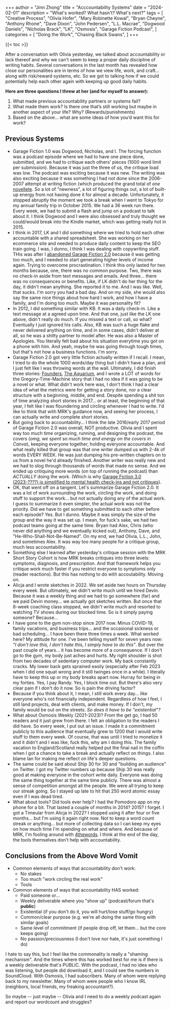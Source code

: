 +++
author = "Jinn Zhong"
title = "Acccountability Systems"
date = "2024-02-01"
description = "What's worked? What hasn't? What's next?"
tags = [
    "Creative Process",
    "Olivia Hofer",
    "Mary Robinette Kowal",
    "Bryan Cheyne",
    "Anthony Rhone",
    "Dave Dixon",
    "John Pedersen",
    "L.L. Macrae",
    "Dogwood Daniels",
    "Nicholas Brack",
    "LK",
    "Osmosis",
    "Garage Fiction Podcast",
]
categories = [
    "Doing the Work",
    "Chasing Black Swans",
]
+++

{{< toc >}}

After a conversation with Olivia yesterday, we talked about accountability or lack thereof and why we can't seem to keep a proper daily discipline of writing habits. Several conversations in the last month has revealed how close our personalities are in terms of how we view life, work, and craft... along with risk/reward systems, etc. So we got to talking how if we could potentially help each other again with keeping up good daily habits.

**Here are three questions I threw at her (and for myself to answer):**

1. What made previous accountability partners or systems fail? 
2. What made them work? Is there one that’s still working but maybe in another aspect of your life? Why? (Rewards/punishments) 
3. Based on the above… what are some ideas of how you’d want this for work?

## Previous Systems
- Garage Fiction 1.0 was Dogwood, Nicholas, and I. The forcing function was a podcast episode where we had to have one piece done, submitted, and we had to critique each others' pieces (1000 word limit per submission). Because it was just the three of us, the critique load was low. The podcast was exciting because it was new. The writing was also exciting because it was something I had not done since the 2006-2007 attempt at writing fiction (which produced the grand total of *one* [novellete](https://journal.jinnzhong.com/the-icarus-remix/). So a lot of "newness", a lot of figuring things out, a lot of built-up energy from not having done it for almost a decade. Unfortunately, it stopped abruptly the moment we took a break when I went to Tokyo for my annual family trip in October 2015. We had a 36 week run there. Every week, we had to submit a flash and jump on a podcast to talk about it. I think Dogwood and I were also obsessed and truly thought we could/would break into the Kindle market, which was getting really hot in 2015.
- I think in 2017, LK and I did something where we tried to hold each other accountable with a shared spreadsheet. She was working on her ecommerce site and needed to produce daily content to keep the SEO train going. I was, I dunno, I think I was dealing with copywriting stuff. THis was after I [abandoned Garage Fiction 2.0](https://journal.jinnzhong.com/kill-gfp-2.0/) because it was getting too much, and I needed to start generating higher levels of income again. Trying to overcome procrastination. I think this only lasted for two months because, one, there was no common purpose. Two, there was no check-in aside from text messages and emails. And three... there was no consequences or benefits. Like, if LK didn't do her thing for the day, it didn't mean anything. She reported it to me. And I was like. Well, that sucks. I'm sorry you had a bad day. And on my side, she would also say the same nice things about how hard I work, and how I have a family, and I'm doing too much. Maybe it was personality fit?
- In 2012, I did something similar with KB. It was a daily check-in. Like a text message at a agreed upon time. And that one, just like the LK one above, didn't really do much. If you missed a text or call, so what? Eventually I just ignored his calls. Also, KB was such a huge flake and never delivered anything on time, and in some cases, didn't deliver at all, so he was a shitty partner to model after. He was also a Master of Apologies. You literally felt bad about his situation everytime you got on a phone with him. And yeah, maybe he was going through tough times, but that's not how a business functions. I'm sorry.
- Garage Fiction 2.0 got very little fiction actually written if I recall. I mean, I tried to do the whole 1000 words/day thing but I didn't have a plan, and I just felt like I was throwing words at the wall. Ultimately, I did finish three stories: [Founders](https://journal.jinnzhong.com/founders/), [The Aquarium](https://journal.jinnzhong.com/the-aquarium/), and I wrote a LOT of words for the Gregory-Time-Machine story that I had no idea if it was going to be a novel or what. What didn't work here was, I don't think I had a clear idea of what the metrics were for getting a story done, nor a clear structure with a beginning, middle, and end. Despite spending a shit ton of time analyzing short stories in 2017... or at least, the beginning of that year, I felt like I was floundering and circling whenever I had to write. I'd like to think that with MRK's guidance now, and seeing her process, I can actually write and complete short stories.
- But going back to accountability... I think the late 2016/early 2017 period of Garage Fiction 2.0 was overall, NOT productive. Olivia and I spent way too much time organizing, running, and designing the podcast, the covers (*omg, we spent so much time and energy on the covers in Canva*), keeping everyone together, holding everyone accountable. And what really killed that group was that one writer dumped us with 2-4k of words EVERY WEEK. He was just dumping his pre-written chapters on to us from a novel he'd already finished. Another writer was really new and we had to slog through thousands of words that made no sense. And we ended up critiquing more words (on top of running the podcast) than *ACTUALLY* doing the work. (Which is why [Garage Fiction 3.0 (2023-????) is simplified to mental health check-ins and not critiques](https://journal.jinnzhong.com/resurrect-gfp/)).
- OK, that went off on a tangent. Let's summarize Garage Fiction 2.0. It was a lot of work *surrounding* the work, circling the work, and doing stuff to support the work... but not actually doing any of the actual work. I guess to summarize it even simpler, the actual work was not the priority. Did we have to get something submitted to each other before each episode? Yes. But I dunno. Maybe it was simply the size of the group and the way it was set up. I mean, for fuck's sake, we had two podcast teams going at the same time. Bryan had Alex, Chris (who never did anything and we eventually kicked out), Anthony, Dave, and "He-Who-Shall-Not-Be-Named". On my end, we had Olivia, L.L., John, and sometimes Alex. It was way too many people for a critique group, much less accountability.
- Something else I learned after yesterday's critique session with the MRK Short Story Cohort is how MRK breaks critiques into three levels: symptoms, diagnosis, and prescription. And that framework helps you critique work much faster if you restrict everyone to symptoms only (reader reactions). But this has nothing to do with accoutability. Moving on.
- Alicja and I wrote sketches in 2022. We set aside two hours on Thursday every week. But ultimately, we didn't write much until we hired Devin. Because it was a weekly thing and we had to go somewhere (far) and we paid Devin money... we actually got sketches written. But once that 8-week coaching class stopped, we didn't write much and resorted to watching TV shows during our blocked time. So is it simply paying someone? Because...
- I have gone to the gym non-stop since 2017 now. Minus COVID-19, family vacations, and business trips... and the occasional sickness or bad scheduling... I have been there three times a week. What worked here? My attitude for one. I've been telling myself for seven years now: *"I don't love this, I don't hate this, I simply have to do this"*. But over the past couple of years... it has become more of a consequence. If I don't go to the gym, my body just aches and hurts. My right shoulder is shot from two decades of sedentary computer work. My back constantly cracks. My lower back gets sprained easily (especially after Feb 2023 when I did one squat wrong and it still twinges once in a while). I literally have to keep this up or my body breaks apart now. Hurray for being in my forties. Yes, I pay Randy. Yes, I block time out. But there's also very clear pain if I don't do it now. So is pain the driving factor?
- Because if you think about it, I mean, I still work every day... like everyone who's not financially independent. Regardless of how I feel, I still land projects, deal with clients, and make money. If I don't, my family would be out on the streets. *So does it have to be "existential"?*
- What about Osmosis Weekly (2021-2023)? From the get go, I had 50 readers and it just grew from there. I felt an obligation to the readers I did have. So every week, I put out an issue. I made it a commitment publicly to this audience that eventually grew to 1200 that I would write stuff to them every week. Of course, that was until I tried to monetize it and it didn't and I was like, fuck this, why am I doing this. The family vacation to England/Scotland really helped put the final nail in the coffin when I got a chance to take a break and actually reflect on things. I also blame Ian for making me reflect on life's deeper questions.
- The same could be said about Ship 30 for 30 and "building an audience" on Twitter. I got my Twitter numbers up because Ship 30 was really good at making everyone in the cohort write daily. Everyone was doing the same thing together at the same time publicly. There was almost a sense of competition amongst all the people. We were all trying to keep our streak going. So I stayed up late to hit that 250 word atomic essay even if I was dead tired.
- What about tools? Did tools ever help? I had the Pomodoro app on my phone for a bit. That lasted a couple of months in 2014? 2015? I forget. I got a Timeular from Alicja in 2022? I stopped using it after four or five months... but I'm using it again right now. Not to keep a word count streak or anything... but more of collecting data so I can keep my eyes on how much time I'm spending on what and where. And because of MRK, I'm fooling around with [4thewords](http://4thewords.com). I think at the end of the day, the tools themselves don't help with accountability. 


## Conclusions from the Above Word Vomit
- Common elements of ways that accountability don't work: 
   - No stakes
   - Too much "work circling the real work"
   - Tools
- Common elements of ways that accountability HAS worked:
   - Paid someone or...
   - Weekly deliverable where you "show up" (podcast/forum that's **public**)
   - Existential (if you don't do it, you will hurt/lose stuff/go hungry)
   - Common/clear purpose (e.g. we're all doing the same thing with similar goals)
   - Same level of commitment (if people drop off, let them... but the core keeps going)
   - No passion/preciousness (I don't love nor hate, it's just something I do)

I hate to say this, but I feel like the commonality is really a "shaming mechanism". And the times where this has worked best for me is if there is a weekly deliverable that's PUBLIC. With the podcast, I had no idea who was listening, but people did download it, and I could see the numbers in SoundCloud. With Osmosis, I had subscribers. Many of whom were replying back to my newsletter. Many of whom were people who I know IRL (neighbors, local friends, my freaking accountant?).

So maybe -- just maybe -- Olivia and I need to do a weekly podcast again and report our wordcount and struggles?
